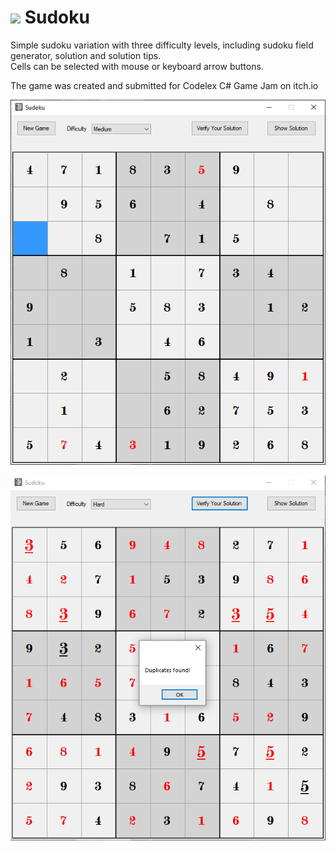 # <img src="/Sudoku/sudoku.ico" width="30px"> Sudoku
Simple sudoku variation with three difficulty levels, including sudoku field generator, solution and solution tips.  
Cells can be selected with mouse or keyboard arrow buttons.

The game was created and submitted for Codelex C# Game Jam on itch.io

![screenshot](/Sudoku/screen2.png "screen")

![screenshot](/Sudoku/screen3.png "screen")
